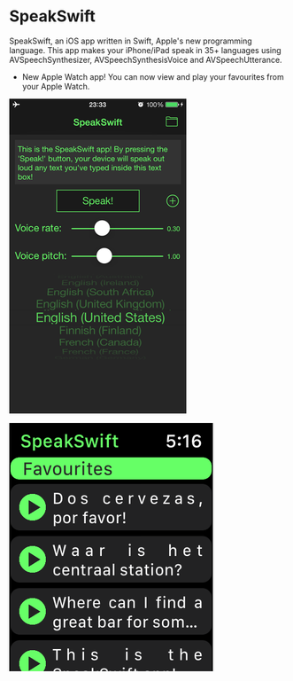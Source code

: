 SpeakSwift
==========

SpeakSwift, an iOS app written in Swift, Apple's new programming language. This app makes your iPhone/iPad speak in 35+ languages using AVSpeechSynthesizer, AVSpeechSynthesisVoice and AVSpeechUtterance.
- New Apple Watch app! You can now view and play your favourites from your Apple Watch.

![](https://github.com/SteveLeviathan/SpeakSwift/raw/master/SpeakSwift_iPhone5s_screenshot.PNG)

  ![](https://github.com/SteveLeviathan/SpeakSwift/raw/master/SpeakSwift_AppleWatch_screenshot.png)
